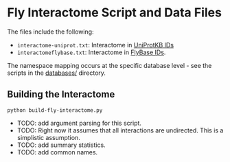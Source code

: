 # Fly Interactome Script and Data Files

The files include the following:

- `interactome-uniprot.txt`: Interactome in [UniProtKB IDs](http://www.uniprot.org/)
- `interactomeflybase.txt`: Interactome in [FlyBase IDs](http://flybase.org/).

The namespace mapping occurs at the specific database level - see the scripts in the [databases/](../databases/) directory.  

## Building the Interactome

```
python build-fly-interactome.py
```

- TODO: add argument parsing for this script.
- TODO: Right now it assumes that all interactions are undirected. This is a simplistic assumption.
- TODO: add summary statistics.
- TODO: add common names.